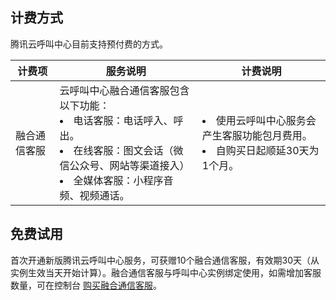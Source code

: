 ## 计费方式
腾讯云呼叫中心目前支持预付费的方式。

| 计费项 | 服务说明 | 计费说明 |
|---------|---------|---------|
| 融合通信客服 | 云呼叫中心融合通信客服包含以下功能：</br><li>电话客服：电话呼入、呼出。</br><li>在线客服：图文会话（微信公众号、网站等渠道接入）</br><li>全媒体客服：小程序音频、视频通话。 | <li>使用云呼叫中心服务会产生客服功能包月费用。</br><li>自购买日起顺延30天为1个月。 |


## 免费试用
首次开通新版腾讯云呼叫中心服务，可获赠10个融合通信客服，有效期30天（从实例生效当天开始计算）。融合通信客服与呼叫中心实例绑定使用，如需增加客服数量，可在控制台 [购买融合通信客服](https://buy.cloud.tencent.com/ccc_seat)。


